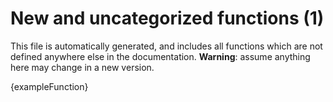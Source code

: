 # New and uncategorized functions (1)

This file is automatically generated, and includes all functions which are not defined anywhere else in the documentation. **Warning**: assume anything here may change in a new version.

{exampleFunction}
